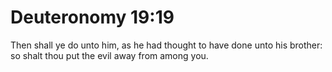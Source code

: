 # Deuteronomy 19:19

Then shall ye do unto him, as he had thought to have done unto his brother: so shalt thou put the evil away from among you.